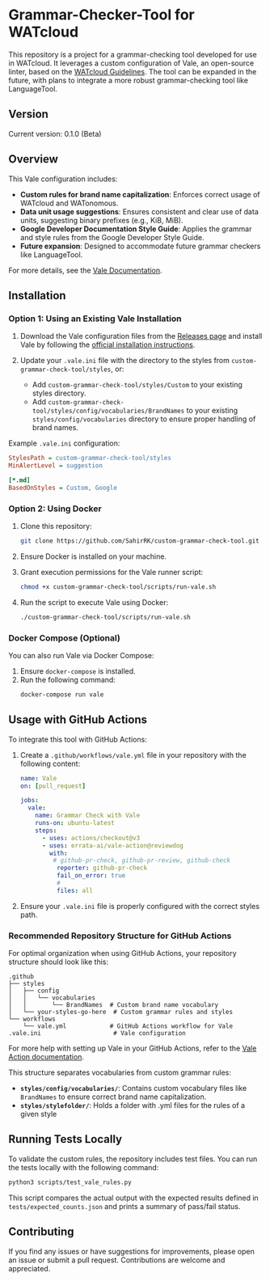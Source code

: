 # Grammar-Checker-Tool for WATcloud

This repository is a project for a grammar-checking tool developed for use in WATcloud. It leverages a custom configuration of Vale, an open-source linter, based on the [WATcloud Guidelines](https://cloud.watonomous.ca/docs/community-docs/watcloud/guidelines#communicate-accurately). The tool can be expanded in the future, with plans to integrate a more robust grammar-checking tool like LanguageTool.

## Version

Current version: 0.1.0 (Beta)

## Overview

This Vale configuration includes:
- **Custom rules for brand name capitalization**: Enforces correct usage of WATcloud and WATonomous.
- **Data unit usage suggestions**: Ensures consistent and clear use of data units, suggesting binary prefixes (e.g., KiB, MiB).
- **Google Developer Documentation Style Guide**: Applies the grammar and style rules from the Google Developer Style Guide.
- **Future expansion**: Designed to accommodate future grammar checkers like LanguageTool.

For more details, see the [Vale Documentation](https://vale.sh/docs/vale-cli/installation/).

## Installation

### Option 1: Using an Existing Vale Installation

1. Download the Vale configuration files from the [Releases page](https://github.com/SahirRK/custom-grammar-check-tool/releases) and install Vale by following the [official installation instructions](https://vale.sh/docs/vale-cli/installation/).
   
2. Update your `.vale.ini` file with the directory to the styles from `custom-grammar-check-tool/styles`, or:
   - Add `custom-grammar-check-tool/styles/Custom` to your existing styles directory.
   - Add `custom-grammar-check-tool/styles/config/vocabularies/BrandNames` to your existing `styles/config/vocabularies` directory to ensure proper handling of brand names.

Example `.vale.ini` configuration:
```ini
StylesPath = custom-grammar-check-tool/styles
MinAlertLevel = suggestion

[*.md]
BasedOnStyles = Custom, Google
```

### Option 2: Using Docker

1. Clone this repository:
   ```bash
   git clone https://github.com/SahirRK/custom-grammar-check-tool.git
   ```

2. Ensure Docker is installed on your machine.

3. Grant execution permissions for the Vale runner script:
   ```bash
   chmod +x custom-grammar-check-tool/scripts/run-vale.sh
   ```

4. Run the script to execute Vale using Docker:
   ```bash
   ./custom-grammar-check-tool/scripts/run-vale.sh
   ```

### Docker Compose (Optional)

You can also run Vale via Docker Compose:

1. Ensure `docker-compose` is installed.
2. Run the following command:
   ```bash
   docker-compose run vale
   ```

## Usage with GitHub Actions

To integrate this tool with GitHub Actions:

1. Create a `.github/workflows/vale.yml` file in your repository with the following content:

   ```yaml
   name: Vale
   on: [pull_request]

   jobs:
     vale:
       name: Grammar Check with Vale
       runs-on: ubuntu-latest
       steps:
         - uses: actions/checkout@v3
         - uses: errata-ai/vale-action@reviewdog
           with:
            # github-pr-check, github-pr-review, github-check
             reporter: github-pr-check
             fail_on_error: true
             #
             files: all
   ```

2. Ensure your `.vale.ini` file is properly configured with the correct styles path.

### Recommended Repository Structure for GitHub Actions

For optimal organization when using GitHub Actions, your repository structure should look like this:

```plaintext
.github
├── styles
│   ├── config
│   │   └── vocabularies
│   │       └── BrandNames  # Custom brand name vocabulary
│   └── your-styles-go-here  # Custom grammar rules and styles
└── workflows
    └── vale.yml            # GitHub Actions workflow for Vale
.vale.ini                    # Vale configuration
```

For more help with setting up Vale in your GitHub Actions, refer to the [Vale Action documentation](https://github.com/errata-ai/vale-action/blob/reviewdog/README.md).

This structure separates vocabularies from custom grammar rules:

- **`styles/config/vocabularies/`**: Contains custom vocabulary files like `BrandNames` to ensure correct brand name capitalization.
- **`styles/stylefolder/`**: Holds a folder with .yml files for the rules of a given style

## Running Tests Locally

To validate the custom rules, the repository includes test files. You can run the tests locally with the following command:

```bash
python3 scripts/test_vale_rules.py
```

This script compares the actual output with the expected results defined in `tests/expected_counts.json` and prints a summary of pass/fail status.

## Contributing

If you find any issues or have suggestions for improvements, please open an issue or submit a pull request. Contributions are welcome and appreciated.
